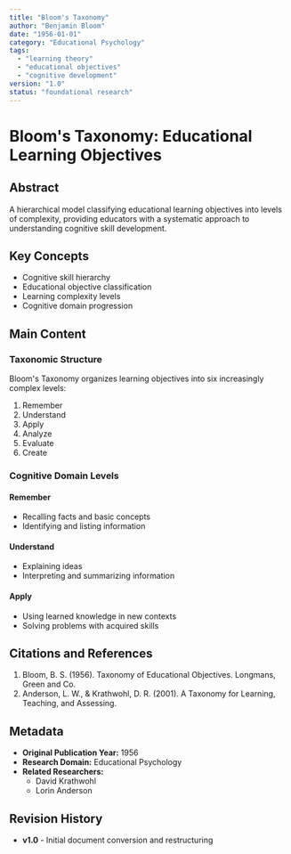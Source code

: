 ```yaml
---
title: "Bloom's Taxonomy"
author: "Benjamin Bloom"
date: "1956-01-01"
category: "Educational Psychology"
tags:
  - "learning theory"
  - "educational objectives"
  - "cognitive development"
version: "1.0"
status: "foundational research"
---
```


# Bloom's Taxonomy: Educational Learning Objectives

## Abstract

A hierarchical model classifying educational learning objectives into levels of complexity, providing educators with a systematic approach to understanding cognitive skill development.

## Key Concepts

- Cognitive skill hierarchy
- Educational objective classification
- Learning complexity levels
- Cognitive domain progression

## Main Content

### Taxonomic Structure

Bloom's Taxonomy organizes learning objectives into six increasingly complex levels:
1. Remember
2. Understand
3. Apply
4. Analyze
5. Evaluate
6. Create

### Cognitive Domain Levels

#### Remember
- Recalling facts and basic concepts
- Identifying and listing information

#### Understand
- Explaining ideas
- Interpreting and summarizing information

#### Apply
- Using learned knowledge in new contexts
- Solving problems with acquired skills

## Citations and References

1. Bloom, B. S. (1956). Taxonomy of Educational Objectives. Longmans, Green and Co.
2. Anderson, L. W., & Krathwohl, D. R. (2001). A Taxonomy for Learning, Teaching, and Assessing.

## Metadata

- **Original Publication Year:** 1956
- **Research Domain:** Educational Psychology
- **Related Researchers:**
  - David Krathwohl
  - Lorin Anderson

## Revision History

- **v1.0** - Initial document conversion and restructuring
